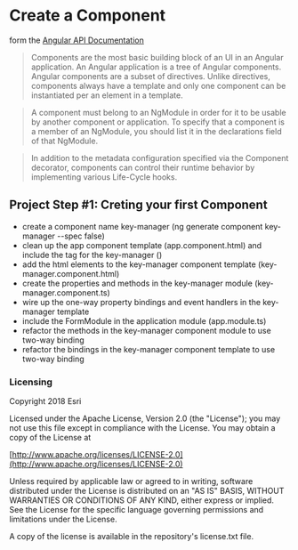 # Create a Component

form the [Angular API Documentation](https://angular.io/api/core/Component)

> Components are the most basic building block of an UI in an Angular application. An Angular application is a tree of Angular components. Angular components are a subset of directives. Unlike directives, components always have a template and only one component can be instantiated per an element in a template.

> A component must belong to an NgModule in order for it to be usable by another component or application. To specify that a component is a member of an NgModule, you should list it in the declarations field of that NgModule.

> In addition to the metadata configuration specified via the Component decorator, components can control their runtime behavior by implementing various Life-Cycle hooks.

## Project Step #1: Creting your first Component

* create a component name key-manager (ng generate component key-manager --spec false)
* clean up the app component template (app.component.html) and include the tag for the key-manager (<app-key-manager></app-key-manager>)
* add the html elements to the key-manager component template (key-manager.component.html)
* create the properties and methods in the key-manager module (key-manager.component.ts)
* wire up the one-way property bindings and event handlers in the key-manager template
* include the FormModule in the application module (app.module.ts)
* refactor the methods in the key-manager component module to use two-way binding
* refactor the bindings in the key-manager component template to use two-way binding


### Licensing

Copyright 2018 Esri

Licensed under the Apache License, Version 2.0 (the "License"); you may not use this file except in compliance with the License. You may obtain a copy of the License at

[http://www.apache.org/licenses/LICENSE-2.0](http://www.apache.org/licenses/LICENSE-2.0)

Unless required by applicable law or agreed to in writing, software distributed under the License is distributed on an "AS IS" BASIS, WITHOUT WARRANTIES OR CONDITIONS OF ANY KIND, either express or implied. See the License for the specific language governing permissions and limitations under the License.

A copy of the license is available in the repository's license.txt file.
